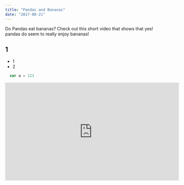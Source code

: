 ```yaml
---
title: "Pandas and Bananas"
date: "2017-08-21"
---
```


Do Pandas eat bananas? Check out this short video that shows that yes! pandas do
seem to really enjoy bananas!
## 1
- 1
- 2
>
```javascript 
  var a = 123
```

<iframe width="560" height="315" src="https://www.youtube.com/embed/4SZl1r2O_bY" frameborder="0" allowfullscreen></iframe>